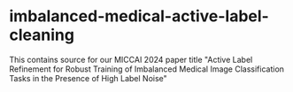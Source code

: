 # imbalanced-medical-active-label-cleaning
This contains source for our MICCAI 2024 paper title "Active Label Refinement for Robust Training of Imbalanced Medical Image Classification Tasks in the Presence of High Label Noise"
